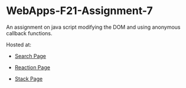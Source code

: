 # WebApps-F21-Assignment-7
An assignment on java script modifying the DOM and using anonymous callback functions.

Hosted at: 
* [Search Page](https://44-563-webapps-f21.github.io/webapps-f21-assignment-7-Programmer026/search.html)

* [Reaction Page](https://44-563-webapps-f21.github.io/webapps-f21-assignment-7-Programmer026/reaction.html)

* [Stack Page](https://44-563-webapps-f21.github.io/webapps-f21-assignment-7-Programmer026/stack.html)
